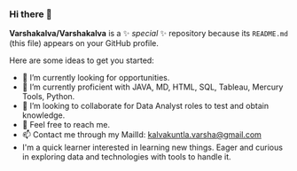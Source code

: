 ### Hi there 👋

**Varshakalva/Varshakalva** is a ✨ _special_ ✨ repository because its `README.md` (this file) appears on your GitHub profile.

Here are some ideas to get you started:

- 🔭 I’m currently looking for opportunities.
- 🌱 I’m currently proficient with JAVA, MD, HTML, SQL, Tableau, Mercury Tools, Python.
- 👯 I’m looking to collaborate for Data Analyst roles to test and obtain knowledge.
- 💬 Feel free to reach me.
- 📫 Contact me through my MailId: kalvakuntla.varsha@gmail.com
- I'm a quick learner interested in learning new things. Eager and curious in exploring data and technologies with tools to handle it.
